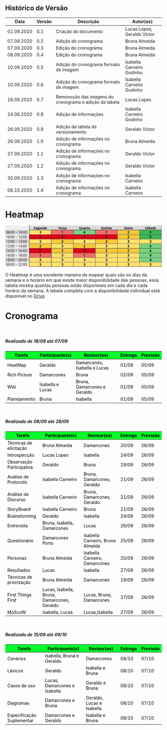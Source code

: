 ## Histórico de Versão

<table class="table table-striped border">
    <thead>
        <th>Data</th> 
        <th>Versão </th> 
        <th>Descrição</th> 
        <th>Autor(es)</th>
    </thead>
    <tbody>
        <tr>
            <td> 01.09.2020 </td>
            <td>  0.1   </td>
            <td> Criação do documento </td>
            <td> Lucas Lopes, Geraldo Victor  </td>
        </tr>
        <tr>
            <td> 07.09.2020 </td>
            <td>  0.2   </td>
            <td> Adição do cronograma </td>
            <td> Bruna Almeida  </td>
        </tr>
        <tr>
            <td> 07.09.2020 </td>
            <td>  0.3   </td>
            <td> Edição do cronograma </td>
            <td> Bruna Almeida  </td>
        </tr>
        <tr>
            <td> 08.09.2020 </td>
            <td>  0.4   </td>
            <td> Edição do cronograma </td>
            <td> Bruna Almeida  </td>
        </tr>
        <tr>
            <td> 10.09.2020 </td>
            <td>  0.5   </td>
            <td> Adição do cronograma formato de imagem </td>
            <td> Isabella Carneiro Godinho</td>
        </tr>
        <tr>
            <td> 10.09.2020 </td>
            <td>  0.6   </td>
            <td> Adição do cronograma formato de imagem </td>
            <td> Isabella Carneiro Godinho</td>
        </tr>
        <tr>
            <td> 16.09.2020 </td>
            <td>  0.7   </td>
            <td> Removoção das imagens do cronograma e adição da tabela </td>
            <td> Lucas Lopes</td>
        </tr>
        <tr>
            <td> 24.06.2020 </td>
            <td>  0.8   </td>
            <td> Adição de informações </td>
            <td>Isabella Carneiro Godinho</td>
        </tr>        
        <tr>
            <td> 26.09.2020 </td>
            <td>  0.9   </td>
            <td> Adição da tabela de versionamento</td>
            <td> Geraldo Victor </td>
        </tr>
        <tr>
            <td> 26.09.2020 </td>
            <td>  1.0   </td>
            <td> Adição de informações no cronograma</td>
            <td> Bruna Almeida </td>
        </tr>
        <tr>
            <td> 27.09.2020 </td>
            <td>  1.1   </td>
            <td> Adição de informações no cronograma</td>
            <td> Geraldo Victor</td>
        </tr>
        <tr>
            <td> 27.09.2020 </td>
            <td>  1.2   </td>
            <td> Adição de informações no cronograma</td>
            <td> Geraldo Victor </td>
        </tr>
        <tr>
            <td> 30.09.2020 </td>
            <td>  1.3   </td>
            <td> Adição de informações no cronograma</td>
            <td> Isabella Carneiro </td>
        </tr>
        <tr>
            <td> 08.10.2020 </td>
            <td>  1.4   </td>
            <td> Adição de informações no cronograma</td>
            <td> Isabella Carneiro </td>
        </tr>
    </tbody>
</table>

# Heatmap

<img src="../images/heatmap.jpg">
<p>O Heatmap é uma excelente maneira de mapear quais são os dias da semana e o horário em que
    existe maior disponibilidade das pessoas, essa tabela mostra quantas pessoas estão disponíveis
    em cada dia e cada horário da semana. A tabela completa com a disponibilidade individual
    está disponível no
    <a href="https://drive.google.com/file/d/1qLFhZfYWXNsZwYyI5h3kQEtI_x1UC-j5/view?usp=sharing"> Drive</a>.
</p>

# Cronograma

<br>

##### **Realizado de 18/08 até 07/09**

<table class="table table-striped border" style="color:black;">
    <thead style="background-color: #00ff2b;">
        <th>Tarefa</th>
        <th>Participante(s)</th>
        <th>Revisor(es)</th>
        <th>Entrega</th>
        <th>Previsão</th>
    </thead>
    <tbody>
        <tr>
            <td>HeatMap</td>
            <td>Geraldo</td>
            <td>Damarcones, Isabella e Lucas</td>
            <td>01/09</td>
            <td>05/09</td>
        </tr>
        <tr>
            <td>Rich Picture</td>
            <td>Damarcones</td>
            <td>Bruna</td>
            <td>02/09</td>
            <td>05/09</td>
        </tr>
        <tr>
            <td>Wiki</td>
            <td>Isabella e Lucas</td>
            <td>Bruna, Damarcones e Geraldo</td>
            <td>01/09</td>
            <td>05/09</td>
        </tr>
        <tr>
            <td>Planejamento</td>
            <td>Bruna</td>
            <td>Isabella</td>
            <td>01/09</td>
            <td>05/09</td>
        </tr>
    </tbody>
</table>
<br>

##### **Realizado de 08/09 até 28/09**

<table class="table table-striped border" style="color:black;">
    <thead style="background-color: #00ff2b;">
        <th>Tarefa</th>
        <th>Participante(s)</th>
        <th>Revisor(es)</th>
        <th>Entrega</th>
        <th>Previsão</th>
    </thead>
    <tbody>
        <tr>
            <td>Técnicas de elicitação</td>
            <td>Bruna Almeida</td>
            <td>Damarcones</td>
            <td>20/09</td>
            <td>26/09</td>
        </tr>
        <tr>
            <td>Introspecção</td>
            <td>Lucas Lopes</td>
            <td>Isabella</td>
            <td>24/09</td>
            <td>26/09</td>
        </tr>
        <tr>
            <td>Observação Participativa</td>
            <td>Geraldo </td>
            <td>Bruna</td>
            <td>19/09</td>
            <td>26/09</td>
        </tr>
        <tr>
            <td>Análise de Protocolo</td>
            <td>Isabella Carneiro</td>
            <td>Bruna, Damarcones, Geraldo</td>
            <td>21/09</td>
            <td>26/09</td>
        </tr>
        <tr>
            <td>Análise de Discurso</td>
            <td>Isabella Carneiro</td>
            <td>Bruna, Damarcones, Geraldo</td>
            <td>21/09</td>
            <td>26/09</td>
        </tr>
        <tr>
            <td>StoryBoard</td>
            <td>Isabella Carneiro</td>
            <td>Bruna</td>
            <td>21/09</td>
            <td>26/09</td>
        </tr>
        <tr>
            <td>Brainstorming</td>
            <td>Geraldo</td>
            <td>Isabella</td>
            <td>24/06</td>
            <td>26/09</td>
        </tr>
        <tr>
            <td>Entrevista</td>
            <td>Bruna, Isabella, Damarcones</td>
            <td>Lucas</td>
            <td>26/09</td>
            <td>26/09</td>
        </tr>
        <tr>
            <td>Questionário</td>
            <td>Damarcones Porto</td>
            <td>Isabella Carneiro, Bruna Almeida</td>
            <td>25/09</td>
            <td>26/09</td>
        </tr>
        <tr>
            <td>Personas</td>
            <td>Bruna Almeida</td>
            <td>Isabella Carneiro, Damarcones</td>
            <td>20/09</td>
            <td>26/09</td>
        </tr>
        <tr>
            <td>Resultados</td>
            <td>Lucas</td>
            <td>Isabella</td>
            <td>27/09</td>
            <td>26/09</td>
        </tr>
        <tr>
            <td>Técnicas de priorização</td>
            <td>Bruna Almeida</td>
            <td>Damarcones</td>
            <td>19/09</td>
            <td>26/09</td>
        </tr>
        <tr>
            <td>First Things First</td>
            <td>Lucas, Isabella, Bruna, Damarcones, Geraldo</td>
            <td>Lucas, Bruna, Damarcones</td>
            <td>27/09</td>
            <td>26/09</td>
        </tr>
        <tr>
            <td>MoScoW</td>
            <td>Isabella, Lucas</td>
            <td>Lucas,Isabella</td>
            <td>27/09</td>
            <td>26/09</td>
        </tr>
    </tbody>
</table>
<br>

##### **Realizado de 15/09 até 09/10**

<table class="table table-striped border" style="color:black;">
    <thead style="background-color: #00ff2b;">
        <th>Tarefa</th>
        <th>Participante(s)</th>
        <th>Revisor(es)</th>
        <th>Entrega</th>
        <th>Previsão</th>
    </thead>
    <tbody>
        <tr>
            <td>Cenários</td>
            <td>Isabella, Bruna e Geraldo</td>
            <td>Damarcones</td>
            <td>08/10</td>
            <td>07/10</td>
        </tr>
        <tr>
            <td>Léxicos</td>
            <td>Geraldo</td>
            <td>Isabella e Bruna</td>
            <td>08/10</td>
            <td>07/10</td>
        </tr>
        <tr>
            <td>Casos de uso</td>
            <td>Lucas, Damarcones e Isabella</td>
            <td>Geraldo e Bruna</td>
            <td>08/10</td>
            <td>07/10</td>
        </tr>
        <tr>
            <td>Diagramas</td>
            <td>Damarcones e Bruna</td>
            <td>Geraldo, Lucas e Isabella</td>
            <td>08/10</td>
            <td>07/10</td>
        </tr>
        <tr>
            <td>Especificação Suplementar</td>
            <td>Damarcones e Geraldo</td>
            <td>Isabella e Bruna</td>
            <td>08/10</td>
            <td>07/10</td>
        </tr>
    </tbody>
</table>
